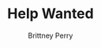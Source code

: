 ---
title: Help Wanted
Layout: module

author: Brittney Perry
reviewer: Mary Courtney
weight: 8
schedule: friday night
plotline: Family Recipes
description: Granny Whuthona Silverlode's family recipe book has gone missing! Also, she hasn't seen her grandson Huldrek in several days. In desperation, she has put two ads in the tavern asking for help in finding them both. She has offered a reward for the return of each. 

synopsis: > 
  A sweet old lady dwarf has put up a help wanted ad to enlist help returning her recipe book and her grandson for a reward. She doesn't know where her grandson would be, and needs help finding him. Her recipe book also went missing around the same time, and she can't find it anywhere. The book is full of old family recipes and is valuable. She insists it was stolen, and wants it back. She describes it in full detail to whoever is listening, and is quite proud of it. 
  Once everyone has talked and all information is relayed by Granny, she will see everyone to the door and wish them luck in finding her book! And her grandson, too.

outcomes: The PCs talk to Granny Whuthona Silverlode and are told information about her, her grandson, her recipe book, the occupation, or anything else people want to talk about. They are given a crudely drawn map found with Huldrek's things that will lead them to the Tarrasch Treasure.Once the PCs leave the house, the PCs have until Noon Saturday to find Huldrek at the cache [OPERATION FIND HULDREK].


number_of_cast_members: 1
Roles: Grandma "Granny" Whuthona Silverlode


makeup: Flour on face and hands
props: 
  - Map to Tarrasch Chest
  - Help Wanted Posters

hook: Help Wanted Posters. Bringing the posters to the NPC shack
scenes: 
  - 
    oog: A Cabin
    ig: Granny Silverlode's House   Scene Description -Upon entering Granny's home, they are greeted with a warm, homely scent. The house is well kept and quaint, full of soft pillows and flower print. It appears to be the home of someone who lives comfortably. They are greeted by a squat, old lady dwarf who has flour on her apron and on her face. 
    flee_point: 



craftsman_information: Huldrek can be tracked using Craftsman Other-Tracking Level 1 or above

running_notes: >
  Granny is an incredibly sweet dwarf, saying "dearie” this, and “sweetie” that. She explains that Huldrek has always had his troubles, but he is a good boy! He is so busy, he hasn't come home in days and she is worried for him.
  But worry for her grandson is eclipsed by her worry for her book! Someone must have broken in and taken it! It's been missing for the same amount of time as Huldrek. But that's just a coincidence!
  Granny is insistent that her grandson has nothing to do with her books disappearance, and shut down any talk otherwise,
  Granny will recommend that the PCs use Craftsman: Other-Tracking to track Huldrek.
  If Huldrek Silverlode is tracked using Craftsman: Other-Tracking [Level 1 or above] before Noon, he is tracked back to the Tarrasch cache, where he is guarding the Chest of the Tarrasch [YOU FOUND HULDREK]
---